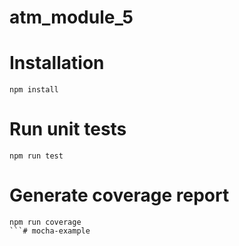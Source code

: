 # atm_module_5

# Installation
```
npm install
```

# Run unit tests
```
npm run test
```

# Generate coverage report
```
npm run coverage
```#   m o c h a - e x a m p l e  
 